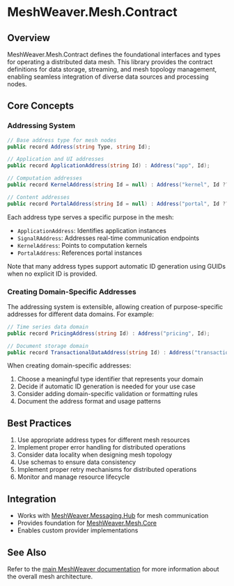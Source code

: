 # MeshWeaver.Mesh.Contract

## Overview
MeshWeaver.Mesh.Contract defines the foundational interfaces and types for operating a distributed data mesh. This library provides the contract definitions for data storage, streaming, and mesh topology management, enabling seamless integration of diverse data sources and processing nodes.

## Core Concepts

### Addressing System
```csharp
// Base address type for mesh nodes
public record Address(string Type, string Id);

// Application and UI addresses
public record ApplicationAddress(string Id) : Address("app", Id);

// Computation addresses
public record KernelAddress(string Id = null) : Address("kernel", Id ?? Guid.NewGuid().AsString());

// Content addresses
public record PortalAddress(string Id = null) : Address("portal", Id ?? Guid.NewGuid().AsString());
```

Each address type serves a specific purpose in the mesh:
- `ApplicationAddress`: Identifies application instances
- `SignalRAddress`: Addresses real-time communication endpoints
- `KernelAddress`: Points to computation kernels
- `PortalAddress`: References portal instances

Note that many address types support automatic ID generation using GUIDs when no explicit ID is provided.

### Creating Domain-Specific Addresses
The addressing system is extensible, allowing creation of purpose-specific addresses for different data domains. For example:

```csharp
// Time series data domain
public record PricingAddress(string Id) : Address("pricing", Id);

// Document storage domain
public record TransactionalDataAddress(string Id) : Address("transactionaldata", Id);

```

When creating domain-specific addresses:
1. Choose a meaningful type identifier that represents your domain
2. Decide if automatic ID generation is needed for your use case
3. Consider adding domain-specific validation or formatting rules
4. Document the address format and usage patterns

## Best Practices
1. Use appropriate address types for different mesh resources
2. Implement proper error handling for distributed operations
3. Consider data locality when designing mesh topology
4. Use schemas to ensure data consistency
5. Implement proper retry mechanisms for distributed operations
6. Monitor and manage resource lifecycle

## Integration
- Works with [MeshWeaver.Messaging.Hub](../MeshWeaver.Messaging.Hub/README.md) for mesh communication
- Provides foundation for [MeshWeaver.Mesh.Core](../MeshWeaver.Mesh.Core/README.md)
- Enables custom provider implementations

## See Also
Refer to the [main MeshWeaver documentation](../../Readme.md) for more information about the overall mesh architecture.
